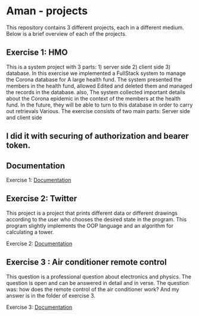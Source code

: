 
# Aman - projects

This repository contains 3 different projects, each in a different medium. Below is a brief overview of each of the projects.


## Exercise 1: HMO

This is a system project with 3 parts: 1) server side 2) client side 3) database. In this exercise we implemented a FullStack system to manage the Corona database for
A large health fund. The system presented the members in the health fund, allowed
Edited and deleted them and managed the records in the database. also,
The system collected important details about the Corona epidemic in the context of the members
at the health fund. In the future, they will be able to turn to this database in order to carry out retrievals
Various. The exercise consists of two main parts:
Server side and client side
##  I did it with securing of authorization and bearer token.

## Documentation

Exercise 1:
[Documentation](https://github.com/familyBashari/MichalBashariExercises/tree/master/Exercise1)
## Exercise 2: Twitter

This project is a project that prints different data or different drawings according to the user who chooses the desired state in the program. This program slightly implements the OOP language and an algorithm for calculating a tower.

Exercise 2:
[Documentation](https://github.com/familyBashari/MichalBashariExercises/tree/master/Exercise2)
## Exercise 3 : Air conditioner remote control

This question is a professional question about electronics and physics. The question is open and can be answered in detail and in verse. The question was: how does the remote control of the air conditioner work? And my answer is in the folder of exercise 3.

Exercise 3:
[Documentation](https://github.com/familyBashari/MichalBashariExercises/tree/master/Exercise3)


